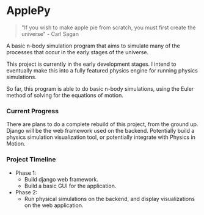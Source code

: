 # ApplePy

>"If you wish to make apple pie from scratch, you must first create the universe" - Carl Sagan

A basic n-body simulation program that aims to simulate many of the processes that occur in the early stages of the universe.

This project is currently in the early development stages. I intend to eventually make this into a fully featured physics engine for running physics simulations.

So far, this program is able to do basic n-body simulations, using the Euler method of solving for the equations of motion.

### Current Progress

There are plans to do a complete rebuild of this project, from the ground up. Django will be the web framework used on the backend. Potentially build a physics simulation visualization tool, or potentially integrate with Physics in Motion.

### Project Timeline

* Phase 1:
  * Build django web framework.
  * Build a basic GUI for the application.
* Phase 2:
  * Run physical simulations on the backend, and display visualizations on the web application.
